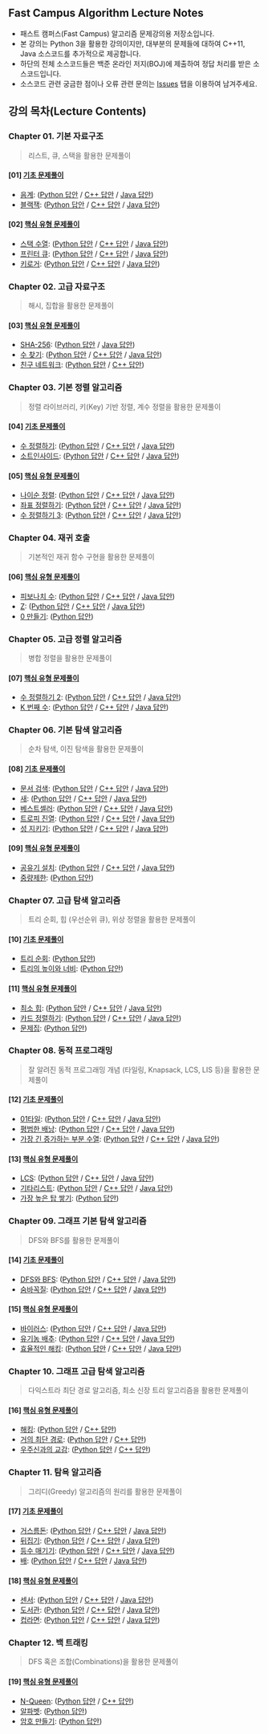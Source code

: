 ## Fast Campus Algorithm Lecture Notes

* 패스트 캠퍼스(Fast Campus) 알고리즘 문제강의용 저장소입니다.
* 본 강의는 Python 3을 활용한 강의이지만, 대부분의 문제들에 대하여 C++11, Java 소스코드를 추가적으로 제공합니다.
* 하단의 전체 소스코드들은 백준 온라인 저지(BOJ)에 제출하여 정답 처리를 받은 소스코드입니다.
* 소스코드 관련 궁금한 점이나 오류 관련 문의는 [Issues](https://github.com/ndb796/Fast_Campus_Algorithm_Lecture_Notes/issues) 탭을 이용하여 남겨주세요.

## 강의 목차(Lecture Contents)

### Chapter 01. 기본 자료구조

> 리스트, 큐, 스택을 활용한 문제풀이

#### [01] [기초 문제풀이](/Notes/%5B01%5D%20CHAPTER%2001.%20기본%20자료구조%20-%20기초%20문제풀이.pdf)
* [음계](https://www.acmicpc.net/problem/2920): ([Python 답안](/Solutions/%5B01%5D_1.py) / [C++ 답안](/Solutions/%5B01%5D_1.cpp) / [Java 답안](/Solutions/%5B01%5D_1.java))
* [블랙잭](https://www.acmicpc.net/problem/2798): ([Python 답안](/Solutions/%5B01%5D_2.py) / [C++ 답안](/Solutions/%5B01%5D_2.cpp) / [Java 답안](/Solutions/%5B01%5D_2.java))

#### [02] [핵심 유형 문제풀이](/Notes/%5B02%5D%20CHAPTER%2001.%20기본%20자료구조%20-%20핵심%20유형%20문제풀이.pdf)
* [스택 수열](https://www.acmicpc.net/problem/1874): ([Python 답안](/Solutions/%5B02%5D_1.py) / [C++ 답안](/Solutions/%5B02%5D_1.cpp) / [Java 답안](/Solutions/%5B02%5D_1.java))
* [프린터 큐](https://www.acmicpc.net/problem/1966): ([Python 답안](/Solutions/%5B02%5D_2.py) / [C++ 답안](/Solutions/%5B02%5D_2.cpp) / [Java 답안](/Solutions/%5B02%5D_2.java))
* [키로거](https://www.acmicpc.net/problem/5397): ([Python 답안](/Solutions/%5B02%5D_3.py) / [C++ 답안](/Solutions/%5B02%5D_3.cpp) / [Java 답안](/Solutions/%5B02%5D_3.java))

### Chapter 02. 고급 자료구조

> 해시, 집합을 활용한 문제풀이

#### [03] [핵심 유형 문제풀이](/Notes/%5B03%5D%20CHAPTER%2002.%20고급%20자료구조%20-%20핵심%20유형%20문제풀이.pdf)
* [SHA-256](https://www.acmicpc.net/problem/10930): ([Python 답안](/Solutions/%5B03%5D_1.py) / [Java 답안](/Solutions/%5B03%5D_1.java))
* [수 찾기](https://www.acmicpc.net/problem/1920): ([Python 답안](/Solutions/%5B03%5D_2.py) / [C++ 답안](/Solutions/%5B03%5D_2.cpp) / [Java 답안](/Solutions/%5B03%5D_2.java))
* [친구 네트워크](https://www.acmicpc.net/problem/4195): ([Python 답안](/Solutions/%5B03%5D_3.py) / [C++ 답안](/Solutions/%5B03%5D_3.cpp))

### Chapter 03. 기본 정렬 알고리즘

> 정렬 라이브러리, 키(Key) 기반 정렬, 계수 정렬을 활용한 문제풀이

#### [04] [기초 문제풀이](/Notes/%5B04%5D%20CHAPTER%2003.%20기본%20정렬%20알고리즘%20-%20기초%20문제풀이.pdf)
* [수 정렬하기](https://www.acmicpc.net/problem/2750): ([Python 답안](/Solutions/%5B04%5D_1.py) / [C++ 답안](/Solutions/%5B04%5D_1.cpp) / [Java 답안](/Solutions/%5B04%5D_1.java))
* [소트인사이드](https://www.acmicpc.net/problem/1427): ([Python 답안](/Solutions/%5B04%5D_2.py) / [C++ 답안](/Solutions/%5B04%5D_2.cpp) / [Java 답안](/Solutions/%5B04%5D_2.java))

#### [05] [핵심 유형 문제풀이](/Notes/%5B05%5D%20CHAPTER%2003.%20기본%20정렬%20알고리즘%20-%20핵심%20유형%20문제풀이.pdf)
* [나이순 정렬](https://www.acmicpc.net/problem/10814): ([Python 답안](/Solutions/%5B05%5D_1.py) / [C++ 답안](/Solutions/%5B05%5D_1.cpp) / [Java 답안](/Solutions/%5B05%5D_1.java))
* [좌표 정렬하기](https://www.acmicpc.net/problem/11650): ([Python 답안](/Solutions/%5B05%5D_2.py) / [C++ 답안](/Solutions/%5B05%5D_2.cpp) / [Java 답안](/Solutions/%5B05%5D_2.java))
* [수 정렬하기 3](https://www.acmicpc.net/problem/10989): ([Python 답안](/Solutions/%5B05%5D_3.py) / [C++ 답안](/Solutions/%5B05%5D_3.cpp) / [Java 답안](/Solutions/%5B05%5D_3.java))

### Chapter 04. 재귀 호출

> 기본적인 재귀 함수 구현을 활용한 문제풀이

#### [06] [핵심 유형 문제풀이](/Notes/%5B06%5D%20CHAPTER%2004.%20재귀%20호출%20-%20핵심%20유형%20문제풀이.pdf)
* [피보나치 수](https://www.acmicpc.net/problem/2747): ([Python 답안](/Solutions/%5B06%5D_1.py) / [C++ 답안](/Solutions/%5B06%5D_1.cpp) / [Java 답안](/Solutions/%5B06%5D_1.java))
* [Z](https://www.acmicpc.net/problem/1074): ([Python 답안](/Solutions/%5B06%5D_2.py) / [C++ 답안](/Solutions/%5B06%5D_2.cpp) / [Java 답안](/Solutions/%5B06%5D_2.java))
* [0 만들기](https://www.acmicpc.net/problem/7490): ([Python 답안](/Solutions/%5B06%5D_3.py))

### Chapter 05. 고급 정렬 알고리즘

> 병합 정렬을 활용한 문제풀이

#### [07] [핵심 유형 문제풀이](/Notes/%5B07%5D%20CHAPTER%2005.%20고급%20정렬%20알고리즘%20-%20핵심%20유형%20문제풀이.pdf)
* [수 정렬하기 2](https://www.acmicpc.net/problem/2751): ([Python 답안](/Solutions/%5B07%5D_1.py) / [C++ 답안](/Solutions/%5B07%5D_1.cpp) / [Java 답안](/Solutions/%5B07%5D_1.java))
* [K 번째 수](https://www.acmicpc.net/problem/11004): ([Python 답안](/Solutions/%5B07%5D_2.py) / [C++ 답안](/Solutions/%5B07%5D_2.cpp) / [Java 답안](/Solutions/%5B07%5D_2.java))

### Chapter 06. 기본 탐색 알고리즘

> 순차 탐색, 이진 탐색을 활용한 문제풀이

#### [08] [기초 문제풀이](/Notes/%5B08%5D%20CHAPTER%2006.%20기본%20탐색%20알고리즘%20-%20기초%20문제풀이.pdf)
* [문서 검색](https://www.acmicpc.net/problem/1543): ([Python 답안](/Solutions/%5B08%5D_1.py) / [C++ 답안](/Solutions/%5B08%5D_1.cpp) / [Java 답안](/Solutions/%5B08%5D_1.java))
* [새](https://www.acmicpc.net/problem/1568): ([Python 답안](/Solutions/%5B08%5D_2.py) / [C++ 답안](/Solutions/%5B08%5D_2.cpp) / [Java 답안](/Solutions/%5B08%5D_2.java))
* [베스트셀러](https://www.acmicpc.net/problem/1302): ([Python 답안](/Solutions/%5B08%5D_3.py) / [C++ 답안](/Solutions/%5B08%5D_3.cpp) / [Java 답안](/Solutions/%5B08%5D_3.java))
* [트로피 진열](https://www.acmicpc.net/problem/1668): ([Python 답안](/Solutions/%5B08%5D_4.py) / [C++ 답안](/Solutions/%5B08%5D_4.cpp) / [Java 답안](/Solutions/%5B08%5D_4.java))
* [성 지키기](https://www.acmicpc.net/problem/1236): ([Python 답안](/Solutions/%5B08%5D_5.py) / [C++ 답안](/Solutions/%5B08%5D_5.cpp) / [Java 답안](/Solutions/%5B08%5D_5.java))

#### [09] [핵심 유형 문제풀이](/Notes/%5B09%5D%20CHAPTER%2006.%20기본%20탐색%20알고리즘%20-%20핵심%20유형%20문제풀이.pdf)
* [공유기 설치](https://www.acmicpc.net/problem/2110): ([Python 답안](/Solutions/%5B09%5D_1.py) / [C++ 답안](/Solutions/%5B09%5D_1.cpp) / [Java 답안](/Solutions/%5B09%5D_1.java))
* [중량제한](https://www.acmicpc.net/problem/1939): ([Python 답안](/Solutions/%5B09%5D_2.py))

### Chapter 07. 고급 탐색 알고리즘

> 트리 순회, 힙 (우선순위 큐), 위상 정렬을 활용한 문제풀이

#### [10] [기초 문제풀이](/Notes/%5B10%5D%20CHAPTER%2007.%20고급%20탐색%20알고리즘%20-%20기초%20문제풀이.pdf)
* [트리 순회](https://www.acmicpc.net/problem/1991): ([Python 답안](/Solutions/%5B10%5D_1.py))
* [트리의 높이와 너비](https://www.acmicpc.net/problem/2250): ([Python 답안](/Solutions/%5B10%5D_2.py))

#### [11] [핵심 유형 문제풀이](/Notes/%5B11%5D%20CHAPTER%2007.%20고급%20탐색%20알고리즘%20-%20핵심%20유형%20문제풀이.pdf)
* [최소 힙](https://www.acmicpc.net/problem/1927): ([Python 답안](/Solutions/%5B11%5D_1.py) / [C++ 답안](/Solutions/%5B11%5D_1.cpp) / [Java 답안](/Solutions/%5B11%5D_1.java))
* [카드 정렬하기](https://www.acmicpc.net/problem/1715): ([Python 답안](/Solutions/%5B11%5D_2.py) / [C++ 답안](/Solutions/%5B11%5D_2.cpp) / [Java 답안](/Solutions/%5B11%5D_2.java))
* [문제집](https://www.acmicpc.net/problem/1766): ([Python 답안](/Solutions/%5B11%5D_3.py))

### Chapter 08. 동적 프로그래밍

> 잘 알려진 동적 프로그래밍 개념 (타일링, Knapsack, LCS, LIS 등)을 활용한 문제풀이

#### [12] [기초 문제풀이](/Notes/%5B12%5D%20CHAPTER%2008.%20동적%20프로그래밍%20-%20기초%20문제풀이.pdf)
* [01타일](https://www.acmicpc.net/problem/1904): ([Python 답안](/Solutions/%5B12%5D_1.py) / [C++ 답안](/Solutions/%5B12%5D_1.cpp) / [Java 답안](/Solutions/%5B12%5D_1.java))
* [평범한 배낭](https://www.acmicpc.net/problem/12865): ([Python 답안](/Solutions/%5B12%5D_2.py) / [C++ 답안](/Solutions/%5B12%5D_2.cpp) / [Java 답안](/Solutions/%5B12%5D_2.java))
* [가장 긴 증가하는 부분 수열](https://www.acmicpc.net/problem/11053): ([Python 답안](/Solutions/%5B12%5D_3.py) / [C++ 답안](/Solutions/%5B12%5D_3.cpp) / [Java 답안](/Solutions/%5B12%5D_3.java))

#### [13] [핵심 유형 문제풀이](/Notes/%5B13%5D%20CHAPTER%2008.%20동적%20프로그래밍%20-%20핵심%20유형%20문제풀이.pdf)
* [LCS](https://www.acmicpc.net/problem/9251): ([Python 답안](/Solutions/%5B13%5D_1.py) / [C++ 답안](/Solutions/%5B13%5D_1.cpp) / [Java 답안](/Solutions/%5B13%5D_1.java))
* [기타리스트](https://www.acmicpc.net/problem/1495): ([Python 답안](/Solutions/%5B13%5D_2.py) / [C++ 답안](/Solutions/%5B13%5D_2.cpp) / [Java 답안](/Solutions/%5B13%5D_2.java))
* [가장 높은 탑 쌓기](https://www.acmicpc.net/problem/2655): ([Python 답안](/Solutions/%5B13%5D_3.py))

### Chapter 09. 그래프 기본 탐색 알고리즘

> DFS와 BFS를 활용한 문제풀이

#### [14] [기초 문제풀이](/Notes/%5B14%5D%20CHAPTER%2009.%20그래프%20기본%20탐색%20알고리즘%20-%20기초%20문제풀이.pdf)
* [DFS와 BFS](https://www.acmicpc.net/problem/1260): ([Python 답안](/Solutions/%5B14%5D_1.py) / [C++ 답안](/Solutions/%5B14%5D_1.cpp) / [Java 답안](/Solutions/%5B14%5D_1.java))
* [숨바꼭질](https://www.acmicpc.net/problem/1697): ([Python 답안](/Solutions/%5B14%5D_2.py) / [C++ 답안](/Solutions/%5B14%5D_2.cpp) / [Java 답안](/Solutions/%5B14%5D_2.java))

#### [15] [핵심 유형 문제풀이](/Notes/%5B15%5D%20CHAPTER%2009.%20그래프%20기본%20탐색%20알고리즘%20-%20핵심%20유형%20문제풀이.pdf)
* [바이러스](https://www.acmicpc.net/problem/2606): ([Python 답안](/Solutions/%5B15%5D_1.py) / [C++ 답안](/Solutions/%5B15%5D_1.cpp) / [Java 답안](/Solutions/%5B15%5D_1.java))
* [유기농 배추](https://www.acmicpc.net/problem/1012): ([Python 답안](/Solutions/%5B15%5D_2.py) / [C++ 답안](/Solutions/%5B15%5D_2.cpp) / [Java 답안](/Solutions/%5B15%5D_2.java))
* [효율적인 해킹](https://www.acmicpc.net/problem/1325): ([Python 답안](/Solutions/%5B15%5D_3.py) / [C++ 답안](/Solutions/%5B15%5D_3.cpp) / [Java 답안](/Solutions/%5B15%5D_3.java))

### Chapter 10. 그래프 고급 탐색 알고리즘

> 다익스트라 최단 경로 알고리즘, 최소 신장 트리 알고리즘을 활용한 문제풀이

#### [16] [핵심 유형 문제풀이](/Notes/%5B16%5D%20CHAPTER%2010.%20그래프%20고급%20탐색%20알고리즘%20-%20핵심%20유형%20문제풀이.pdf)
* [해킹](https://www.acmicpc.net/problem/10282): ([Python 답안](/Solutions/%5B16%5D_1.py) / [C++ 답안](/Solutions/%5B16%5D_1.cpp))
* [거의 최단 경로](https://www.acmicpc.net/problem/5719): ([Python 답안](/Solutions/%5B16%5D_2.py) / [C++ 답안](/Solutions/%5B16%5D_2.cpp))
* [우주신과의 교감](https://www.acmicpc.net/problem/1774): ([Python 답안](/Solutions/%5B16%5D_3.py) / [C++ 답안](/Solutions/%5B16%5D_3.cpp))

### Chapter 11. 탐욕 알고리즘

> 그리디(Greedy) 알고리즘의 원리를 활용한 문제풀이

#### [17] [기초 문제풀이](/Notes/%5B17%5D%20CHAPTER%2011.%20탐욕%20알고리즘%20-%20기초%20문제풀이.pdf)
* [거스름돈](https://www.acmicpc.net/problem/5585): ([Python 답안](/Solutions/%5B17%5D_1.py) / [C++ 답안](/Solutions/%5B17%5D_1.cpp) / [Java 답안](/Solutions/%5B17%5D_1.java))
* [뒤집기](https://www.acmicpc.net/problem/1439): ([Python 답안](/Solutions/%5B17%5D_2.py) / [C++ 답안](/Solutions/%5B17%5D_2.cpp) / [Java 답안](/Solutions/%5B17%5D_2.java))
* [등수 매기기](https://www.acmicpc.net/problem/2012): ([Python 답안](/Solutions/%5B17%5D_3.py) / [C++ 답안](/Solutions/%5B17%5D_3.cpp) / [Java 답안](/Solutions/%5B17%5D_3.java))
* [배](https://www.acmicpc.net/problem/1092): ([Python 답안](/Solutions/%5B17%5D_4.py) / [C++ 답안](/Solutions/%5B17%5D_4.cpp) / [Java 답안](/Solutions/%5B17%5D_4.java))

#### [18] [핵심 유형 문제풀이](/Notes/%5B18%5D%20CHAPTER%2011.%20탐욕%20알고리즘%20-%20핵심%20유형%20문제풀이.pdf)
* [센서](https://www.acmicpc.net/problem/2212): ([Python 답안](/Solutions/%5B18%5D_1.py) / [C++ 답안](/Solutions/%5B18%5D_1.cpp) / [Java 답안](/Solutions/%5B18%5D_1.java))
* [도서관](https://www.acmicpc.net/problem/1461): ([Python 답안](/Solutions/%5B18%5D_2.py) / [C++ 답안](/Solutions/%5B18%5D_2.cpp) / [Java 답안](/Solutions/%5B18%5D_2.java))
* [컵라면](https://www.acmicpc.net/problem/1781): ([Python 답안](/Solutions/%5B18%5D_3.py) / [C++ 답안](/Solutions/%5B18%5D_3.cpp) / [Java 답안](/Solutions/%5B18%5D_3.java))

### Chapter 12. 백 트래킹

> DFS 혹은 조합(Combinations)을 활용한 문제풀이

#### [19] [핵심 유형 문제풀이](/Notes/%5B19%5D%20CHAPTER%2012.%20백트래킹%20-%20핵심%20유형%20문제풀이.pdf)
* [N-Queen](https://www.acmicpc.net/problem/9663): ([Python 답안](/Solutions/%5B19%5D_1.py) / [C++ 답안](/Solutions/%5B19%5D_1.cpp))
* [알파벳](https://www.acmicpc.net/problem/1987): ([Python 답안](/Solutions/%5B19%5D_2.py))
* [암호 만들기](https://www.acmicpc.net/problem/1759): ([Python 답안](/Solutions/%5B19%5D_3.py))
